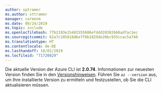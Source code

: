 ```yaml
---
author: sptramer
ms.author: sttramer
manager: carmonm
ms.date: 09/24/2019
ms.topic: include
ms.openlocfilehash: 77b2193e15401555806efddd28382668ad7ac1ec
ms.sourcegitcommit: 62a7c105818d6e7f0b1829de20bc935ccac5a740
ms.translationtype: HT
ms.contentlocale: de-DE
ms.lasthandoff: 10/02/2019
ms.locfileid: "71720829"
---
```

Die aktuelle Version der Azure CLI ist __2.0.74__. Informationen zur neuesten Version finden Sie in den [Versionshinweisen](../release-notes-azure-cli.md). Führen Sie `az --version` aus, um Ihre installierte Version zu ermitteln und festzustellen, ob Sie die CLI aktualisieren müssen.

